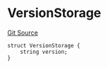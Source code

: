 # VersionStorage
[Git Source](https://github.com/thrackle-io/aquifi-rules-v1/blob/00cdc21330585fccf9dc326a2f7aeba02706eb37/src/protocol/diamond/VersionFacetLib.sol)


```solidity
struct VersionStorage {
    string version;
}
```

